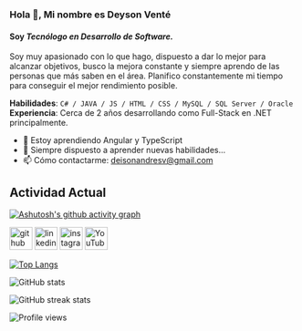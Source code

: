 ### Hola 👋, Mi nombre es **Deyson Venté**

#### Soy **_Tecnólogo en Desarrollo de Software._**

<!-- ![Soy estudiante de semestres avanzado de Desarrollador de software.](https://raw.githubusercontent.com/Deyson19/misImagenes/master/bannerGithub/banner%20github.png) -->

Soy muy apasionado con lo que hago, dispuesto a dar lo mejor para alcanzar objetivos, busco la mejora constante y siempre aprendo de las personas que más saben en el área. Planifico constantemente mi tiempo para conseguir el mejor rendimiento posible.

**Habilidades**: `C# / JAVA / JS / HTML / CSS / MySQL / SQL Server / Oracle`
**Experiencia**: Cerca de 2 años desarrollando como Full-Stack en .NET principalmente.

- 🌱 Estoy aprendiendo Angular y TypeScript
- 💬 Siempre dispuesto a aprender nuevas habilidades...
- 📫 Cómo contactarme: <deisonandresv@gmail.com>

## Actividad Actual

[![Ashutosh's github activity graph](https://github-readme-activity-graph.vercel.app/graph?username=Deyson19&bg_color=adb6c2&color=00080f&line=f2eb2c&point=403d3d&area=true&hide_border=true)](https://github.com/ashutosh00710/github-readme-activity-graph)

[<img src='https://cdn.jsdelivr.net/npm/simple-icons@3.0.1/icons/github.svg' alt='github' height='40'>](https://github.com/Deyson19) [<img src='https://cdn.jsdelivr.net/npm/simple-icons@3.0.1/icons/linkedin.svg' alt='linkedin' height='40'>](https://www.linkedin.com/in/deysonvente//) [<img src='https://cdn.jsdelivr.net/npm/simple-icons@3.0.1/icons/instagram.svg' alt='instagram' height='40'>](https://www.instagram.com/deyson_vente/) [<img src='https://cdn.jsdelivr.net/npm/simple-icons@3.0.1/icons/youtube.svg' alt='YouTube' height='40'>](https://www.youtube.com/channel/UC3pc9SwxmLhtc--e_O1Psmg)

[![Top Langs](https://github-readme-stats.vercel.app/api/top-langs/?username=Deyson19)](https://github.com/anuraghazra/github-readme-stats)

![GitHub stats](https://github-readme-stats.vercel.app/api?username=Deyson19&show_icons=true)

![GitHub streak stats](https://github-readme-streak-stats.herokuapp.com/?user=Deyson19)

![Profile views](https://komarev.com/ghpvc/?username=Deyson19&color=green)
